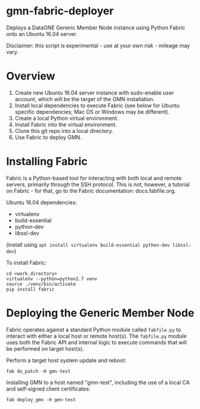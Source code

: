 # gmn-fabric-deployer

Deploys a DataONE Generic Member Node instance using Python Fabric onto an 
Ubuntu 16.04 server.

Disclaimer: this script is experimental - use at your own risk - mileage may 
vary.

# Overview

1. Create new Ubuntu 16.04 server instance with sudo-enable user account, 
which will be the target of the GMN installation.
2. Install local dependencies to execute Fabric (see below for Ubuntu 
specific dependencies; Mac OS or Windows may be different).
3. Create a local Python virtual environment.
4. Install Fabric into the virtual environment.
5. Clone this git repo into a local directory.
6. Use Fabric to deploy GMN.

# Installing Fabric

Fabric is a Python-based tool for interacting with both local and remote 
servers, primarily through the SSH protocol. This is not, however, a tutorial
 on Fabric - for that, go to the Fabric documentation: docs.fabfile.org.
  
Ubuntu 16.04 dependencies:

 - virtualenv
 - build-essential
 - python-dev
 - libssl-dev
 
(install using `apt install virtualenv build-essential python-dev libssl-dev`)
 
To install Fabric:
 
```
cd <work_directory>
virtualenv --python=python2.7 venv
source ./venv/bin/activate
pip install fabric
```
 
# Deploying the Generic Member Node
 
Fabric operates against a standard Python module called `fabfile.py` to 
interact with either a local host or remote host(s). The `fabfile.py` module 
uses both the Fabric API and internal logic to execute commands that will be
performed on target host(s).
  
Perform a target host system update and reboot:
```
fab do_patch -H gmn-test
```


Installing GMN to a host named "gmn-test", including the use of a local CA 
and self-signed client certificates:
```
fab deploy_gmn -H gmn-test  
```